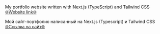 My portfolio website written with Next.js (TypeScript) and Tailwind CSS <br/>
[ 🌐Website link🌐 ](https://vaylots-portfolio.vercel.app)

Мой сайт-портфолио написанный на Next.js (Typescript) и Tailwind CSS <br/>
[ 🌐Ссылка на сайт🌐 ](https://vaylots-portfolio.vercel.app)
